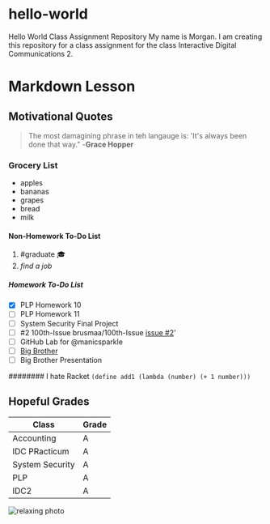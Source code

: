 # hello-world
Hello World Class Assignment Repository
My name is Morgan. I am creating this repository for a class assignment for the class Interactive Digital Communications 2.

# Markdown Lesson
## Motivational Quotes
>The most damagining phrase in teh langauge is: 'It's always been done that way." -**Grace Hopper**

### Grocery List
* apples
* bananas
* grapes
* bread
* milk

#### Non-Homework To-Do List
1. \#graduate  :mortar_board:
2. *find a job*

##### Homework To-Do List
  - [x] PLP Homework 10
  - [ ] PLP Homework 11
  - [ ] System Security Final Project
  - [ ] #2
  100th-Issue
  brusmaa/100th-Issue
  [issue #2](https://github.com/mbrus04/hello-world/issues/2)'
  - [ ] GitHub Lab for @manicsparkle
  - [ ] [Big Brother](https://charon.cs.uni.edu/brusmaa/big-brother)
  - [ ] Big Brother Presentation
  
######## I hate Racket
  `(define add1
      (lambda (number)
         (+ 1 number)))`
         
## Hopeful Grades
 Class | Grade
------- | -------
Accounting | A
IDC PRacticum | A
System Security | A
PLP | A
IDC2 | A

![relaxing photo](https://cdn.pixabay.com/photo/2017/06/29/07/20/chill-2453257_1280.jpg)
